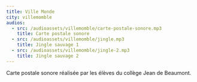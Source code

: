 ```yaml
---
title: Ville Monde
city: villemomble
audios:
  - src: /audioassets/villemomble/carte-postale-sonore.mp3
    title: Carte postale sonore
  - src: /audioassets/villemomble/jingle.mp3
    title: Jingle sauvage 1
  - src: /audioassets/villemomble/jingle-2.mp3
    title: Jingle sauvage 2
---
```


Carte postale sonore réalisée par les élèves du collège Jean de Beaumont.
